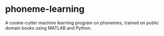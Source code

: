 # phoneme-learning
A cookie-cutter machine learning program on phonemes, trained on public domain books using MATLAB and Python.
